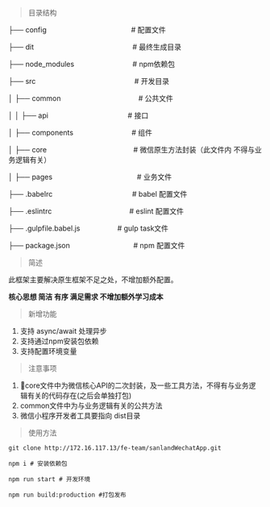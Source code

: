 > 目录结构

├── config　　　　　　　　　　　　# 配置文件

├── dit　　　　　　　　　　　　　　# 最终生成目录

├── node_modules　　　　　　　　 # npm依赖包

├── src　　　　　　　　　　　　　　# 开发目录

│ ├── common　　　　　　　　　　　# 公共文件

│ │ ├── api　　　　　　　　　　　 # 接口

│ ├── components　　　　　　　　 # 组件

│ ├── core　　　　　　　　　　　　 # 微信原生方法封装（此文件内 不得与业务逻辑有关）

│ ├── pages　　　　　　　　　　　　# 业务文件

├── .babelrc　　　　　　　　　　　 # babel 配置文件

├── .eslintrc　　　　　　　　　　　# eslint 配置文件

├── .gulpfile.babel.js　　　　　 # gulp task文件

├── package.json　　　　　　　　　# npm 配置文件

> 简述

此框架主要解决原生框架不足之处，不增加额外配置。

**核心思想 简洁 有序 满足需求 不增加额外学习成本**

> 新增功能

1. 支持 async/await 处理异步
2. 支持通过npm安装包依赖
3. 支持配置环境变量

> 注意事项

1. core文件中为微信核心API的二次封装，及一些工具方法，不得有与业务逻辑有关的代码存在(之后会单独打包)
2. common文件中为与业务逻辑有关的公共方法
3. 微信小程序开发者工具要指向 dist目录

> 使用方法

```
git clone http://172.16.117.13/fe-team/sanlandWechatApp.git
```

```
npm i # 安装依赖包
```

```
npm run start # 开发环境
```

```
npm run build:production #打包发布
```


